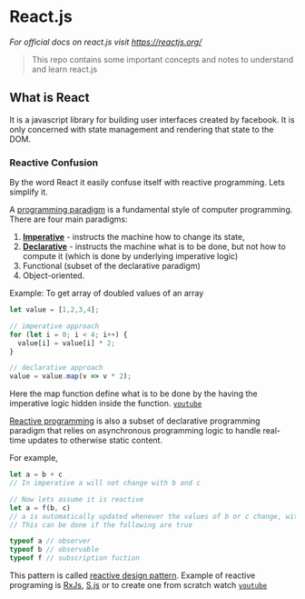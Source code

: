 # React.js
*For official docs on react.js visit https://reactjs.org/*

> This repo contains some important concepts and notes to understand and learn react.js

## What is React
It is a javascript library for building user interfaces created by facebook. It is only concerned with state management and rendering that state to the DOM.

### Reactive Confusion
By the word React it easily confuse itself with reactive programming. Lets simplify it.

A [programming paradigm](https://en.wikipedia.org/wiki/Programming_paradigm) is a fundamental style of computer programming. There are four main paradigms: 
1. [**Imperative**](https://en.wikipedia.org/wiki/Imperative_programming) - instructs the machine how to change its state, 
2. [**Declarative**](https://en.wikipedia.org/wiki/Declarative_programming) - instructs the machine what is to be done, but not how to compute it (which is done by underlying imperative logic)
3. Functional (subset of the declarative paradigm)
4. Object-oriented.

Example: To get array of doubled values of an array
```javascript
let value = [1,2,3,4];

// imperative approach
for (let i = 0; i < 4; i++) {
  value[i] = value[i] * 2;
}

// declarative approach
value = value.map(v => v * 2);
```
Here the map function define what is to be done by the having the imperative logic hidden inside the function. [`youtube`](https://youtu.be/E7Fbf7R3x6I)

[Reactive programming](https://en.wikipedia.org/wiki/Reactive_programming) is also a subset of declarative programming paradigm that relies on asynchronous programming logic to handle real-time updates to otherwise static content. 

For example, 
```javascript
let a = b + c
// In imperative a will not change with b and c

// Now lets assume it is reactive 
let a = f(b, c)
// a is automatically updated whenever the values of b or c change, without re-execution. 
// This can be done if the following are true 

typeof a // observer
typeof b // observable
typeof f // subscription fuction
```
This pattern is called [reactive design pattern](https://reactivex.io/documentation/observable.html). Example of reactive programing is [RxJs](https://rxjs.dev/), [S.js](https://github.com/adamhaile/S) or to create one from scratch watch [`youtube`](https://youtu.be/zAPTohhQpg0)
